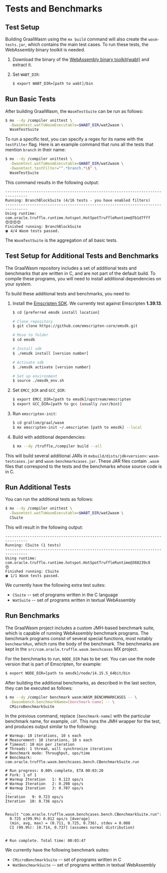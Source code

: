 # Tests and Benchmarks

## Test Setup

Building GraalWasm using the `mx build` command will also create the `wasm-tests.jar`, which contains the main test cases.
To run these tests, the WebAssembly binary toolkit is needed.

1. Download the binary of the [WebAssembly binary toolkit(wabt)](https://github.com/WebAssembly/wabt) and extract it.

2. Set `WABT_DIR`:
    ```bash
    $ export WABT_DIR=[path to wabt]/bin
    ```

## Run Basic Tests

After building GraalWasm, the `WasmTestSuite` can be run as follows:

```bash
$ mx --dy /compiler unittest \
  -Dwasmtest.watToWasmExecutable=$WABT_DIR/wat2wasm \
  WasmTestSuite
```

To run a specific test, you can specify a regex for its name with the `testFilter` flag.
Here is an example command that runs all the tests that mention `branch` in their name:

```bash
$ mx --dy /compiler unittest \
  -Dwasmtest.watToWasmExecutable=$WABT_DIR/wat2wasm \
  -Dwasmtest.testFilter="^.*branch.*\$" \
  WasmTestSuite
```

This command results in the following output:

```
--------------------------------------------------------------------------------
Running: BranchBlockSuite (4/16 tests - you have enabled filters)
--------------------------------------------------------------------------------
Using runtime: com.oracle.truffle.runtime.hotspot.HotSpotTruffleRuntime@7b1d7fff
😍😍😍😍
Finished running: BranchBlockSuite
🍀 4/4 Wasm tests passed.
```

The `WasmTestSuite` is the aggregation of all basic tests.

## Test Setup for Additional Tests and Benchmarks

The GraalWasm repository includes a set of additional tests and benchmarks that are written in C, and are not part of the default build.
To compile these programs, you will need to install additional dependencies on your system.

To build these additional tests and benchmarks, you need to:

1. Install the [Emscripten SDK](https://emscripten.org/docs/getting_started/downloads.html).
    We currently test against Emscripten **1.39.13**.
    ```bash
    $ cd [preferred emsdk install location]

    # Clone repository
    $ git clone https://github.com/emscripten-core/emsdk.git

    # Move to folder
    $ cd emsdk

    # Install sdk
    $ ./emsdk install [version number]

    # Activate sdk
    $ ./emsdk activate [version number]

    # Set up environment
    $ source ./emsdk_env.sh
    ```

2. Set `EMCC_DIR` and `GCC_DIR`:
    ```bash
    $ export EMCC_DIR=[path to emsdk]/upstream/emscripten
    $ export GCC_DIR=[path to gcc (usually /usr/bin)]
    ```

3. Run `emscripten-init`:
    ```bash
    $ cd grallvm/graal/wasm
    $ mx emscripten-init ~/.emscripten [path to emsdk] --local
    ```

4. Build with additional dependencies:
    ```bash
    $ mx --dy /truffle,/compiler build --all
    ```

This will build several additional JARs in `mxbuild/dists/jdk<version>`: `wasm-testcases.jar` and `wasm-benchmarkcases.jar`.
These JAR files contain `.wasm` files that correspond to the tests and the benchmarks whose source code is in C.

## Run Additional Tests

You can run the additional tests as follows:

```bash
$ mx --dy /compiler unittest \
  -Dwasmtest.watToWasmExecutable=$WABT_DIR/wat2wasm \
  CSuite
```

This will result in the following output:

```
--------------------------------------------------------------------------------
Running: CSuite (1 tests)
--------------------------------------------------------------------------------
Using runtime: com.oracle.truffle.runtime.hotspot.HotSpotTruffleRuntime@368239c8
😍
Finished running: CSuite
🍀 1/1 Wasm tests passed.
```

We currently have the following extra test suites:
- `CSuite` -- set of programs written in the C language
- `WatSuite` -- set of programs written in textual WebAssembly

## Run Benchmarks

The GraalWasm project includes a custom JMH-based benchmark suite, which is capable of running WebAssembly benchmark programs.
The benchmark programs consist of several special functions, most notably `benchmarkRun`, which runs the body of the benchmark.
The benchmarks are kept in the `src/com.oracle.truffle.wasm.benchcases` MX project.

For the benchmarks to run, `NODE_DIR` has to be set. You can use the node version that is part of Emscripten, for example:

```bash
$ export NODE_DIR=[path to emsdk]/node/14.15.5_64bit/bin
```

After building the additional benchmarks, as described in the last section, they can be executed as follows:

```bash
$ mx --dy /compiler benchmark wasm:WASM_BENCHMARKCASES -- \
  -Dwasmbench.benchmarkName=[benchmark-name] -- \
  CMicroBenchmarkSuite
```

In the previous command, replace `[benchmark-name]` with the particular benchmark name, for example, `cdf`.
This runs the JMH wrapper for the test, and produces output similar to the following:

```
# Warmup: 10 iterations, 10 s each
# Measurement: 10 iterations, 10 s each
# Timeout: 10 min per iteration
# Threads: 1 thread, will synchronize iterations
# Benchmark mode: Throughput, ops/time
# Benchmark: com.oracle.truffle.wasm.benchcases.bench.CBenchmarkSuite.run

# Run progress: 0.00% complete, ETA 00:03:20
# Fork: 1 of 1
# Warmup Iteration   1: 0.123 ops/s
# Warmup Iteration   2: 0.298 ops/s
# Warmup Iteration   3: 0.707 ops/s
...
Iteration   9: 0.723 ops/s
Iteration  10: 0.736 ops/s


Result "com.oracle.truffle.wasm.benchcases.bench.CBenchmarkSuite.run":
  0.725 ±(99.9%) 0.012 ops/s [Average]
  (min, avg, max) = (0.711, 0.725, 0.736), stdev = 0.008
  CI (99.9%): [0.714, 0.737] (assumes normal distribution)


# Run complete. Total time: 00:03:47
```

We currently have the following benchmark suites:

- `CMicroBenchmarkSuite` -- set of programs written in C
- `WatBenchmarkSuite` -- set of programs written in textual WebAssembly
